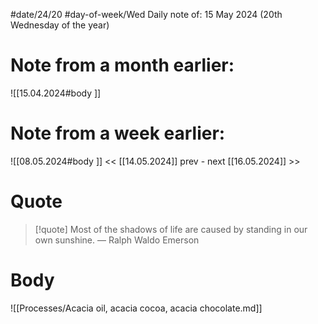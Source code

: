 
#date/24/20
#day-of-week/Wed
Daily note of: 15 May 2024 (20th Wednesday of the year)

# Note from a month earlier:
![[15.04.2024#body ]]

# Note from a week earlier:
![[08.05.2024#body ]]
 << [[14.05.2024]] prev - next [[16.05.2024]] >>
# Quote

> [!quote] Most of the shadows of life are caused by standing in our own sunshine.
> — Ralph Waldo Emerson
# Body

![[Processes/Acacia oil, acacia cocoa, acacia chocolate.md]]